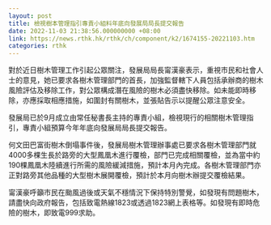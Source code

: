 ```yaml
---
layout: post
title: 檢視樹本管理指引專責小組料年底向發展局局長提交報告
date: 2022-11-03 21:38:56.000000000 +08:00
link: https://news.rthk.hk/rthk/ch/component/k2/1674155-20221103.htm
categories: rthk
---
```


對於近日樹木管理工作引起公眾關注，發展局局長甯漢豪表示，重視市民和社會人士的意見，她已要求各樹木管理部門的首長，加強監督轄下人員包括承辦商的樹木風險評估及移除工作，對公眾構成潛在風險的樹木必須盡快移除。如未能即時移除，亦應採取相應措施，如圍封有關樹木，並張貼告示以提醒公眾注意安全。

發展局已於9月成立由常任秘書長主持的專責小組，檢視現行的相關樹木管理指引，專責小組預算今年年底向發展局局長提交報告。 

何文田巴富街樹木倒塌事件後，發展局樹木管理辦事處已要求各樹木管理部門就4000多棵生長於路旁的大型鳳凰木進行覆檢，部門已完成相關覆檢，並為當中約190棵鳳凰木陸續進行所需的風險緩減措施，預計本月內完成。各樹木管理部門亦正對路旁其他品種的大型樹木展開覆檢，預計於本月向樹木辦提交覆檢結果。

甯漢豪呼籲市民在颱風過後或天氣不穩情況下保持特別警覺，如發現有問題樹木，請盡快向政府報告，包括致電熱線1823或透過1823網上表格等。如發現有即時危險的樹木，即致電999求助。
